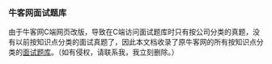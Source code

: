### 牛客网面试题库
由于牛客网C端网页改版，导致在C端访问面试题库时只有按公司分类的真题，没有以前按知识点分类的面试真题了，因此本文档收录了原牛客网的所有按知识点分类的[面试题库](https://www.nowcoder.com/exam/interview?order=0)。（如有侵权，请联系我，我立刻删除。）